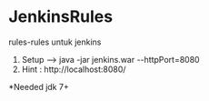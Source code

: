 # JenkinsRules
rules-rules untuk jenkins 
1. Setup --> java -jar jenkins.war --httpPort=8080
2. Hint : http://localhost:8080/

*Needed jdk 7+
